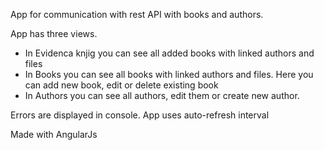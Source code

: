 App for communication with rest API with books and authors.

App has three views.
- In Evidenca knjig you can see all added books with linked authors and files
- In Books you can see all books with linked authors and files. Here you can add new book, edit or delete existing book
- In Authors you can see all authors, edit them or create new author.

Errors are displayed in console.
App uses auto-refresh interval

Made with AngularJs
